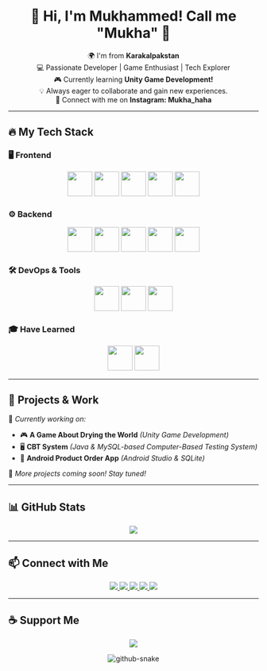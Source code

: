 <!-- GitHub Profile README -->

<h1 align="center">👋 Hi, I'm Mukhammed! Call me "Mukha" 🚀</h1>

<p align="center">
  🌍 I'm from <strong>Karakalpakstan</strong><br>
  💻 Passionate Developer | Game Enthusiast | Tech Explorer<br>
  🎮 Currently learning <strong>Unity Game Development!</strong><br>
  💡 Always eager to collaborate and gain new experiences.<br>
  📩 Connect with me on <strong>Instagram: Mukha_haha</strong>
</p>

---

## 🔥 My Tech Stack  

### 🖥️ **Frontend**  
<p align="center">
  <img src="https://cdn.jsdelivr.net/gh/devicons/devicon/icons/html5/html5-original.svg" height="50" />
  <img src="https://cdn.jsdelivr.net/gh/devicons/devicon/icons/css3/css3-original.svg" height="50" />
  <img src="https://cdn.jsdelivr.net/gh/devicons/devicon/icons/javascript/javascript-original.svg" height="50" />
  <img src="https://cdn.jsdelivr.net/gh/devicons/devicon/icons/android/android-original.svg" height="50" />
  <img src="https://cdn.jsdelivr.net/gh/devicons/devicon/icons/figma/figma-original.svg" height="50" />
</p>

### ⚙️ **Backend**  
<p align="center">
  <img src="https://cdn.jsdelivr.net/gh/devicons/devicon/icons/java/java-original.svg" height="50" />
  <img src="https://cdn.jsdelivr.net/gh/devicons/devicon/icons/mysql/mysql-original.svg" height="50" />
  <img src="https://cdn.jsdelivr.net/gh/devicons/devicon/icons/spring/spring-original.svg" height="50" />
  <img src="https://cdn.jsdelivr.net/gh/devicons/devicon/icons/nodejs/nodejs-original.svg" height="50" />
  <img src="https://cdn.jsdelivr.net/gh/devicons/devicon/icons/docker/docker-original.svg" height="50" />
</p>

### 🛠 **DevOps & Tools**  
<p align="center">
  <img src="https://cdn.jsdelivr.net/gh/devicons/devicon/icons/unity/unity-original.svg" height="50" />
  <img src="https://cdn.jsdelivr.net/gh/devicons/devicon/icons/csharp/csharp-original.svg" height="50" />
  <img src="https://cdn.jsdelivr.net/gh/devicons/devicon/icons/git/git-original.svg" height="50" />
</p>

### 🎓 **Have Learned**  
<p align="center">
  <img src="https://cdn.jsdelivr.net/gh/devicons/devicon/icons/c/c-original.svg" height="50" />
  <img src="https://cdn.jsdelivr.net/gh/devicons/devicon/icons/linux/linux-original.svg" height="50" />
</p>

---

## 📌 **Projects & Work**  
🚀 *Currently working on:*  
- 🎮 **A Game About Drying the World** *(Unity Game Development)*  
- 🖥 **CBT System** *(Java & MySQL-based Computer-Based Testing System)*  
- 📱 **Android Product Order App** *(Android Studio & SQLite)*  

🌟 *More projects coming soon! Stay tuned!*

---

## 📊 **GitHub Stats**  
<p align="center">
  <img src="https://github-readme-streak-stats.herokuapp.com/?user=SHIM1999&theme=tokyonight" />
</p>

---

## 📫 **Connect with Me**  
<p align="center">
  <a href="mailto:Gbpforfuture@gmail.com">
    <img src="https://img.shields.io/badge/Email-D14836?style=for-the-badge&logo=gmail&logoColor=white" />
  </a>
  <a href="https://t.me/MiracleGBM">
    <img src="https://img.shields.io/badge/Telegram-2CA5E0?style=for-the-badge&logo=telegram&logoColor=white" />
  </a>
  <a href="https://www.linkedin.com/in/mukhammed-shimbergenov-789a10260/">
    <img src="https://img.shields.io/badge/LinkedIn-0A66C2?style=for-the-badge&logo=linkedin&logoColor=white" />
  </a>
  <a href="https://github.com/SHIM1999">
    <img src="https://img.shields.io/badge/GitHub-333333?style=for-the-badge&logo=github&logoColor=white" />
  </a>
  <a href="https://discord.com/users/yourdiscordid">
    <img src="https://img.shields.io/badge/Discord-7289DA?style=for-the-badge&logo=discord&logoColor=white" />
  </a>
</p>

---

## ☕ **Support Me**  
<p align="center">
  <a href="https://www.buymeacoffee.com/SHIM1999">
    <img src="https://img.shields.io/badge/Donate-Buy%20Me%20A%20Coffee-orange.svg?style=flat-square&logo=buymeacoffee" />
  </a>
</p>

<p align="center">
<picture>
  <source media="(prefers-color-scheme: dark)" srcset="https://raw.githubusercontent.com/tobiasmeyhoefer/tobiasmeyhoefer/output/github-snake-dark.svg" />
  <source media="(prefers-color-scheme: light)" srcset="https://raw.githubusercontent.com/tobiasmeyhoefer/tobiasmeyhoefer/output/github-snake.svg" />
  <img alt="github-snake" src="https://raw.githubusercontent.com/tobiasmeyhoefer/tobiasmeyhoefer/output/github-snake.svg" />
</p>


